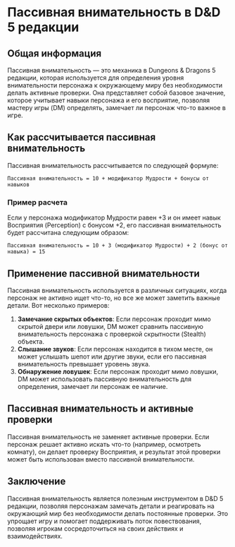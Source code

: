
# Пассивная внимательность в D&D 5 редакции

## Общая информация
Пассивная внимательность — это механика в Dungeons & Dragons 5 редакции, которая используется для определения уровня внимательности персонажа к окружающему миру без необходимости делать активные проверки. Она представляет собой базовое значение, которое учитывает навыки персонажа и его восприятие, позволяя мастеру игры (DM) определять, замечает ли персонаж что-то важное в игре.

## Как рассчитывается пассивная внимательность
Пассивная внимательность рассчитывается по следующей формуле:

```
Пассивная внимательность = 10 + модификатор Мудрости + бонусы от навыков
```

### Пример расчета
Если у персонажа модификатор Мудрости равен +3 и он имеет навык Восприятия (Perception) с бонусом +2, его пассивная внимательность будет рассчитана следующим образом:

```
Пассивная внимательность = 10 + 3 (модификатор Мудрости) + 2 (бонус от навыка) = 15
```

## Применение пассивной внимательности
Пассивная внимательность используется в различных ситуациях, когда персонаж не активно ищет что-то, но все же может заметить важные детали. Вот несколько примеров:

1. **Замечание скрытых объектов**: Если персонаж проходит мимо скрытой двери или ловушки, DM может сравнить пассивную внимательность персонажа с проверкой скрытности (Stealth) объекта.
2. **Слышание звуков**: Если персонаж находится в тихом месте, он может услышать шепот или другие звуки, если его пассивная внимательность превышает уровень звука.
3. **Обнаружение ловушек**: Если персонаж проходит мимо ловушки, DM может использовать пассивную внимательность для определения, замечает ли персонаж ее наличие.

## Пассивная внимательность и активные проверки
Пассивная внимательность не заменяет активные проверки. Если персонаж решает активно искать что-то (например, осмотреть комнату), он делает проверку Восприятия, и результат этой проверки может быть использован вместо пассивной внимательности.

## Заключение
Пассивная внимательность является полезным инструментом в D&D 5 редакции, позволяя персонажам замечать детали и реагировать на окружающий мир без необходимости делать постоянные проверки. Это упрощает игру и помогает поддерживать поток повествования, позволяя игрокам сосредоточиться на своих действиях и взаимодействиях.
